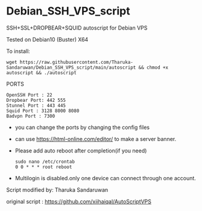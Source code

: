 # Debian_SSH_VPS_script


SSH+SSL+DROPBEAR+SQUID autoscript for Debian VPS 

Tested on Debian10 (Buster)  X64 

To install:

    wget https://raw.githubusercontent.com/Tharuka-Sandaruwan/Debian_SSH_VPS_script/main/autoscript && chmod +x autoscript && ./autoscript

  PORTS

    OpenSSH Port : 22
    Dropbear Port: 442 555
    Stunnel Port : 443 445
    Squid Port : 3128 8000 8080
    Badvpn Port : 7300

  * you can change the ports by changing the config files                        
  * can use https://html-online.com/editor/ to make a server banner.         
  * Please add auto reboot after completion(if you need)
  
        
        sudo nano /etc/crontab
        0 0 * * * root reboot 
        
  * Multilogin is disabled.only one device can connect through one account.
  
  Script modified by: Tharuka Sandaruwan
 
  original script : https://github.com/xiihaiqal/AutoScriptVPS


